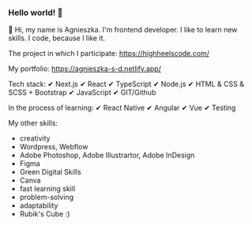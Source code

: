 ### Hello world! 👋

👋 Hi, my name is Agnieszka. 
I'm frontend developer. I like to learn new skills. I code, because I like it.

The project in which I participate: 
https://highheelscode.com/

My portfolio:
https://agnieszka-s-d.netlify.app/

Tech stack:
✔ Next.js  ✔ React  ✔ TypeScript ✔ Node.js
✔ HTML & CSS & SCSS + Bootstrap  ✔ JavaScript  ✔ GIT/Github

In the process of learning:
 ✔ React Native  ✔ Angular  ✔ Vue  ✔ Testing   


My other skills:
- creativity
- Wordpress, Webflow
- Adobe Photoshop, Adobe Illustrartor, Adobe InDesign
- Figma
- Green Digital Skills
- Canva 
- fast learning skill
- problem-solving
- adaptability
- Rubik's Cube :)


<!--
**agnieszkastanczuk/agnieszkastanczuk** is a ✨ _special_ ✨ repository because its `README.md` (this file) appears on your GitHub profile.

Here are some ideas to get you started:

- 🔭 I’m currently working on ...
- 🌱 I’m currently learning ...
- 👯 I’m looking to collaborate on ...
- 🤔 I’m looking for help with ...
- 💬 Ask me about ...
- 📫 How to reach me: ...
- 😄 Pronouns: ...
- ⚡ Fun fact: ...
-->
